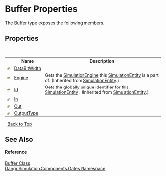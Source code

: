 # Buffer Properties
 

The <a href="T_Dangr_Simulation_Components_Gates_Buffer">Buffer</a> type exposes the following members.


## Properties
&nbsp;<table><tr><th></th><th>Name</th><th>Description</th></tr><tr><td>![Public property](media/pubproperty.gif "Public property")</td><td><a href="P_Dangr_Simulation_Components_Gates_Buffer_DataBitWidth">DataBitWidth</a></td><td /></tr><tr><td>![Protected property](media/protproperty.gif "Protected property")</td><td><a href="P_Dangr_Simulation_Types_SimulationEntity_Engine">Engine</a></td><td>
Gets the <a href="T_Dangr_Simulation_SimulationEngine">SimulationEngine</a> this <a href="T_Dangr_Simulation_Types_SimulationEntity">SimulationEntity</a> is a part of.
 (Inherited from <a href="T_Dangr_Simulation_Types_SimulationEntity">SimulationEntity</a>.)</td></tr><tr><td>![Public property](media/pubproperty.gif "Public property")</td><td><a href="P_Dangr_Simulation_Types_SimulationEntity_Id">Id</a></td><td>
Gets the globally unique identifier for this <a href="T_Dangr_Simulation_Types_SimulationEntity">SimulationEntity</a> .
 (Inherited from <a href="T_Dangr_Simulation_Types_SimulationEntity">SimulationEntity</a>.)</td></tr><tr><td>![Public property](media/pubproperty.gif "Public property")</td><td><a href="P_Dangr_Simulation_Components_Gates_Buffer_In">In</a></td><td /></tr><tr><td>![Public property](media/pubproperty.gif "Public property")</td><td><a href="P_Dangr_Simulation_Components_Gates_Buffer_Out">Out</a></td><td /></tr><tr><td>![Public property](media/pubproperty.gif "Public property")</td><td><a href="P_Dangr_Simulation_Components_Gates_Buffer_OutputType">OutputType</a></td><td /></tr></table>&nbsp;
<a href="#buffer-properties">Back to Top</a>

## See Also


#### Reference
<a href="T_Dangr_Simulation_Components_Gates_Buffer">Buffer Class</a><br /><a href="N_Dangr_Simulation_Components_Gates">Dangr.Simulation.Components.Gates Namespace</a><br />